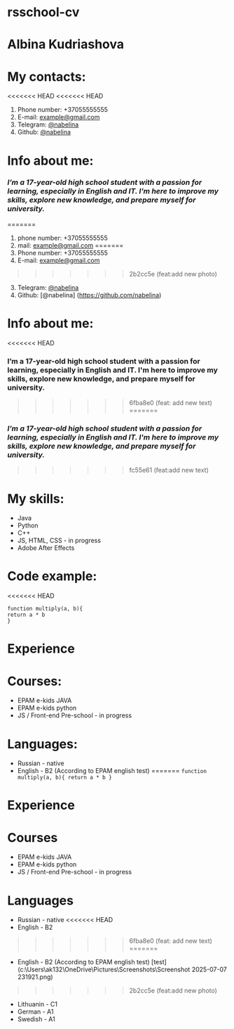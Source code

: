 # rsschool-cv
# Albina Kudriashova
# My contacts:
<<<<<<< HEAD
<<<<<<< HEAD
1. Phone number: +37055555555
2. E-mail: example@gmail.com
3. Telegram: [@nabelina](https://t.me/nabelina)
4. Github: [@nabelina](https://github.com/nabelina)
# Info about me:
### *I’m a 17-year-old high school student with a passion for learning, especially in English and IT. I’m here to improve my skills, explore new knowledge, and prepare myself for university.*
=======
1. phone number: +37055555555
2. mail: example@gmail.com
=======
1. Phone number: +37055555555
2. E-mail: example@gmail.com
>>>>>>> 2b2cc5e (feat:add new photo)
3. Telegram: [@nabelina](https://t.me/nabelina)
4. Github: [@nabelina] (https://github.com/nabelina)
# Info about me:
<<<<<<< HEAD
### I’m a 17-year-old high school student with a passion for learning, especially in English and IT. I'm here to improve my skills, explore new knowledge, and prepare myself for university.
>>>>>>> 6fba8e0 (feat: add new text)
=======
### *I’m a 17-year-old high school student with a passion for learning, especially in English and IT. I'm here to improve my skills, explore new knowledge, and prepare myself for university.*
>>>>>>> fc55e61 (feat:add new text)
# My skills:
* Java
* Python
* C++
* JS, HTML, CSS - in progress
* Adobe After Effects
# Code example:
<<<<<<< HEAD
```
function multiply(a, b){
return a * b
}
```
# Experience
# Courses:
* EPAM e-kids JAVA
* EPAM e-kids python
* JS / Front-end Pre-school - in progress
# Languages:
* Russian - native
* English - B2 (According to EPAM english test)
=======
`
function multiply(a, b){
  return a * b
}
`
# Experience
# Courses
* EPAM e-kids JAVA
* EPAM e-kids python
* JS / Front-end Pre-school - in progress
# Languages
* Russian - native
<<<<<<< HEAD
* English - B2
>>>>>>> 6fba8e0 (feat: add new text)
=======
* English - B2 (According to EPAM english test)
[test](c:\Users\ak132\OneDrive\Pictures\Screenshots\Screenshot 2025-07-07 231921.png)
>>>>>>> 2b2cc5e (feat:add new photo)
* Lithuanin - C1
* German - A1
* Swedish - A1